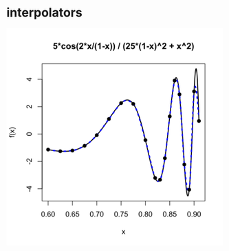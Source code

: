 # interpolators

![](https://raw.githubusercontent.com/stla/interpolators/main/inst/images/oscillating.png)
